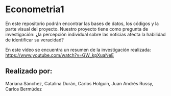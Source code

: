 # Econometria1

En este repositorio podrán encontrar las bases de datos, los códigos y la parte visual del proyecto.
Nuestro proyecto tiene como pregunta de investigación: ¿la percepción individual sobre las noticias afecta la habilidad de identificar su veracidad?

En este vídeo se encuentra un resumen de la investigación realizada: https://www.youtube.com/watch?v=GW_kpXuaNeE

Realizado por:
-
Mariana Sánchez, Catalina Durán, Carlos Holguín, Juan Andrés Russy, Carlos Bermúdez
